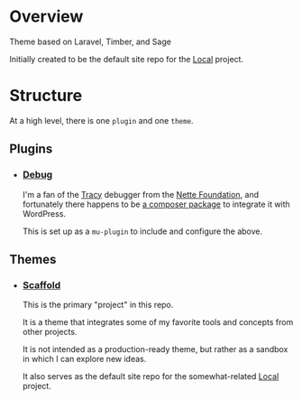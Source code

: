 # Overview

Theme based on Laravel, Timber, and Sage

Initially created to be the default site repo for the [Local](//local.powers.dev) project.

# Structure

At a high level, there is one `plugin` and one `theme`.

## Plugins

- ### [Debug](/plugins/debug.md)

	I'm a fan of the [Tracy](//tracy.nette.org) debugger from the [Nette Foundation](//nette.org), and fortunately there happens to be [a composer package](//github.com/hlavacm/wp-tracy) to integrate it with WordPress.

	This is set up as a `mu-plugin` to include and configure the above.

## Themes

- ### [Scaffold](/themes/scaffold.md)

	This is the primary "project" in this repo.

	It is a theme that integrates some of my favorite tools and concepts from other projects.

	It is not intended as a production-ready theme, but rather as a sandbox in which I can explore new ideas.

	It also serves as the default site repo for the somewhat-related [Local](//local.powers.dev) project.
